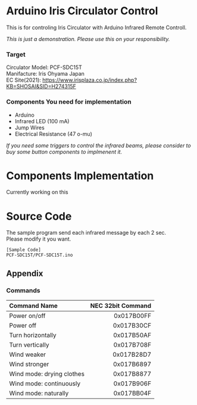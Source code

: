 # Arduino Iris Circulator Control
This is for controling Iris Circulator with Arduino Infrared Remote Controll.  
  
_This is just a demonstration. Please use this on your responsibility._

### Target 
Circulator Model: PCF-SDC15T  
Manifacture: Iris Ohyama Japan  
EC Site(2021): https://www.irisplaza.co.jp/index.php?KB=SHOSAI&SID=H274315F  

### Components You need for implementation
* Arduino  
* Infrared LED (100 mA)  
* Jump Wires   
* Electrical Resistance (47 o-mu)  
  
_If you need some triggers to control the infrared beams,
please consider to buy some button components to implmenent it._

# Components Implementation
Currently working on this

# Source Code
The sample program send each infrared message by each 2 sec.  
Please modify it you want.  
```
[Sample Code]
PCF-SDC15T/PCF-SDC15T.ino
```

## Appendix
### Commands
|Command Name|NEC 32bit Command|
|:-----------|------------:|
|Power on/off|0x017B00FF|
|Power off|0x017B30CF|
|Turn horizontally|0x017B50AF|
|Turn vertically|0x017B708F|
|Wind weaker|0x017B28D7|
|Wind stronger|0x017B6897|
|Wind mode: drying clothes|0x017B8877|
|Wind mode: continuously|0x017B906F|
|Wind mode: naturally |0x017BB04F|

